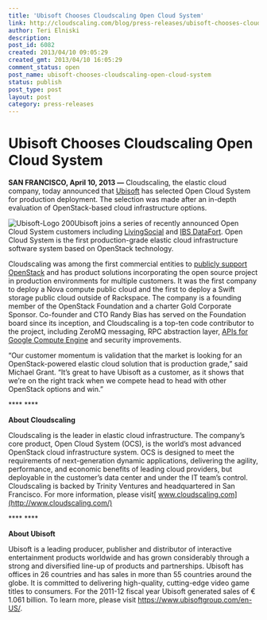 ```yaml
---
title: 'Ubisoft Chooses Cloudscaling Open Cloud System'
link: http://cloudscaling.com/blog/press-releases/ubisoft-chooses-cloudscaling-open-cloud-system/
author: Teri Elniski
description: 
post_id: 6082
created: 2013/04/10 09:05:29
created_gmt: 2013/04/10 16:05:29
comment_status: open
post_name: ubisoft-chooses-cloudscaling-open-cloud-system
status: publish
post_type: post
layout: post
category: press-releases
---
```


# Ubisoft Chooses Cloudscaling Open Cloud System

**SAN FRANCISCO, April 10, 2013 —** Cloudscaling, the elastic cloud company, today announced that [Ubisoft](https://www.ubisoftgroup.com/en-US/) has selected Open Cloud System for production deployment. The selection was made after an in-depth evaluation of OpenStack-based cloud infrastructure options.

![Ubisoft-Logo 200](http://www.cloudscaling.com/wp-content/uploads/2013/04/Ubisoft-Logo-2001.png)Ubisoft joins a series of recently announced Open Cloud System customers including [LivingSocial](http://www.livingsocial.com/) and [IBS DataFort](http://www.datafort.org/). Open Cloud System is the first production-grade elastic cloud infrastructure software system based on OpenStack technology.

Cloudscaling was among the first commercial entities to [publicly support OpenStack](http://www.cloudscaling.com/blog/cloud-computing/does-openstack-change-the-cloud-game/) and has product solutions incorporating the open source project in production environments for multiple customers. It was the first company to deploy a Nova compute public cloud and the first to deploy a Swift storage public cloud outside of Rackspace. The company is a founding member of the OpenStack Foundation and a charter Gold Corporate Sponsor. Co-founder and CTO Randy Bias has served on the Foundation board since its inception, and Cloudscaling is a top-ten code contributor to the project, including ZeroMQ messaging, RPC abstraction layer, [APIs for Google Compute Engine](http://www.cloudscaling.com/blog/press-releases/cloudscaling-bringing-google-compute-engine-apis-to-openstack-project/) and security improvements.

“Our customer momentum is validation that the market is looking for an OpenStack-powered elastic cloud solution that is production grade,” said Michael Grant. “It’s great to have Ubisoft as a customer, as it shows that we’re on the right track when we compete head to head with other OpenStack options and win.”

**** ****

**About Cloudscaling**

Cloudscaling is the leader in elastic cloud infrastructure. The company’s core product, Open Cloud System (OCS), is the world’s most advanced OpenStack cloud infrastructure system. OCS is designed to meet the requirements of next-generation dynamic applications, delivering the agility, performance, and economic benefits of leading cloud providers, but deployable in the customer’s data center and under the IT team’s control. Cloudscaling is backed by Trinity Ventures and headquartered in San Francisco. For more information, please visit[ www.cloudscaling.com](http://www.cloudscaling.com/)

**** ****

**About Ubisoft**

Ubisoft is a leading producer, publisher and distributor of interactive entertainment products worldwide and has grown considerably through a strong and diversified line-up of products and partnerships. Ubisoft has offices in 26 countries and has sales in more than 55 countries around the globe. It is committed to delivering high-quality, cutting-edge video game titles to consumers. For the 2011-12 fiscal year Ubisoft generated sales of € 1.061 billion. To learn more, please visit https://www.ubisoftgroup.com/en-US/.

###